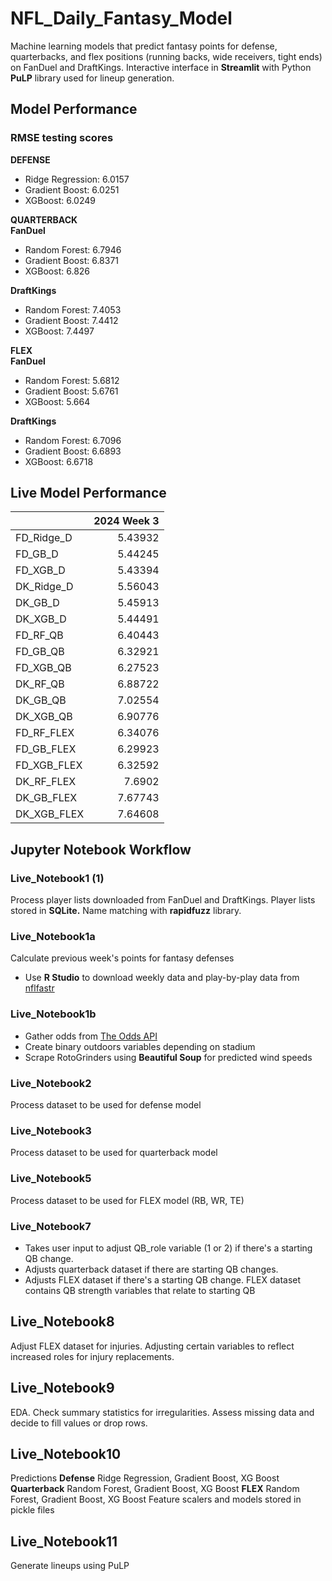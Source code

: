 # NFL_Daily_Fantasy_Model
Machine learning models that predict fantasy points for defense, quarterbacks, and flex positions (running backs, wide receivers, tight ends) on FanDuel and DraftKings. Interactive interface in **Streamlit** with Python **PuLP** library used for lineup generation.

## Model Performance
### RMSE testing scores
**DEFENSE**
- Ridge Regression: 6.0157
- Gradient Boost: 6.0251
- XGBoost: 6.0249

**QUARTERBACK**<br>
**FanDuel**
- Random Forest: 6.7946
- Gradient Boost: 6.8371
- XGBoost: 6.826

**DraftKings**
- Random Forest: 7.4053
- Gradient Boost: 7.4412
- XGBoost: 7.4497

**FLEX**<br>
**FanDuel**
- Random Forest: 5.6812
- Gradient Boost: 5.6761
- XGBoost: 5.664

**DraftKings**
- Random Forest: 6.7096
- Gradient Boost: 6.6893
- XGBoost: 6.6718

## Live Model Performance
|             |   2024 Week 3 |
|:------------|--------------:|
| FD_Ridge_D  |       5.43932 |
| FD_GB_D     |       5.44245 |
| FD_XGB_D    |       5.43394 |
| DK_Ridge_D  |       5.56043 |
| DK_GB_D     |       5.45913 |
| DK_XGB_D    |       5.44491 |
| FD_RF_QB    |       6.40443 |
| FD_GB_QB    |       6.32921 |
| FD_XGB_QB   |       6.27523 |
| DK_RF_QB    |       6.88722 |
| DK_GB_QB    |       7.02554 |
| DK_XGB_QB   |       6.90776 |
| FD_RF_FLEX  |       6.34076 |
| FD_GB_FLEX  |       6.29923 |
| FD_XGB_FLEX |       6.32592 |
| DK_RF_FLEX  |       7.6902  |
| DK_GB_FLEX  |       7.67743 |
| DK_XGB_FLEX |       7.64608 |

## Jupyter Notebook Workflow

### Live_Notebook1 (1)
Process player lists downloaded from FanDuel and DraftKings. Player lists stored in **SQLite.** Name matching with **rapidfuzz** library.

### Live_Notebook1a
Calculate previous week's points for fantasy defenses
- Use **R Studio** to download weekly data and play-by-play data from [nflfastr](https://www.nflfastr.com/articles/beginners_guide.html)

### Live_Notebook1b
- Gather odds from [The Odds API](https://the-odds-api.com/)
- Create binary outdoors variables depending on stadium
- Scrape RotoGrinders using **Beautiful Soup** for predicted wind speeds

### Live_Notebook2
Process dataset to be used for defense model

### Live_Notebook3
Process dataset to be used for quarterback model

### Live_Notebook5
Process dataset to be used for FLEX model (RB, WR, TE)

### Live_Notebook7
- Takes user input to adjust QB_role variable (1 or 2) if there's a starting QB change.
- Adjusts quarterback dataset if there are starting QB changes.
- Adjusts FLEX dataset if there's a starting QB change. FLEX dataset contains QB strength variables that relate to starting QB

## Live_Notebook8
Adjust FLEX dataset for injuries. Adjusting certain variables to reflect increased roles for injury replacements.

## Live_Notebook9
EDA. Check summary statistics for irregularities. Assess missing data and decide to fill values or drop rows.

## Live_Notebook10
Predictions
**Defense** Ridge Regression, Gradient Boost, XG Boost
**Quarterback** Random Forest, Gradient Boost, XG Boost
**FLEX** Random Forest, Gradient Boost, XG Boost
Feature scalers and models stored in pickle files

## Live_Notebook11
Generate lineups using PuLP
